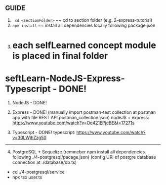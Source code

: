 ## GUIDE

1. ` cd <sectionFolder>` ~~ cd to section folder (e.g. 2-express-tutorial)
2. `npm install` ~~ install all dependencies locally following package.json
3. # each selfLearned concept module is placed in final folder

# seftLearn-NodeJS-Express-Typescript - DONE!

1. NodeJS - DONE!
2. Express - DONE!
   (manually import postman-test collection at postman app with file REST API.postman_collection.json)
   nodeJS + express: https://www.youtube.com/watch?v=Oe421EPjeBE&t=17271s

3. Typescript - DONE!
   typescript: https://www.youtube.com/watch?v=30LWjhZzg50

---

4. PostgreSQL + Sequelize
   (remmeber npm install all dependencies following ./4-postgresql/pacage.json)
   (config URI of postgre database connection at ./database/db.ts)

- cd ./4-postgresql/service
- npx tsx user.ts
